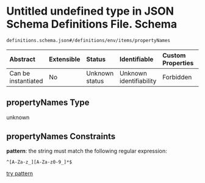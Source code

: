 # Untitled undefined type in JSON Schema Definitions File.  Schema

```txt
definitions.schema.json#/definitions/env/items/propertyNames
```



| Abstract            | Extensible | Status         | Identifiable            | Custom Properties | Additional Properties | Access Restrictions | Defined In                                                                         |
| :------------------ | :--------- | :------------- | :---------------------- | :---------------- | :-------------------- | :------------------ | :--------------------------------------------------------------------------------- |
| Can be instantiated | No         | Unknown status | Unknown identifiability | Forbidden         | Allowed               | none                | [definitions.schema.json\*](../out/definitions.schema.json "open original schema") |

## propertyNames Type

unknown

## propertyNames Constraints

**pattern**: the string must match the following regular expression:&#x20;

```regexp
^[A-Za-z_][A-Za-z0-9_]*$
```

[try pattern](https://regexr.com/?expression=%5E%5BA-Za-z_%5D%5BA-Za-z0-9_%5D*%24 "try regular expression with regexr.com")
